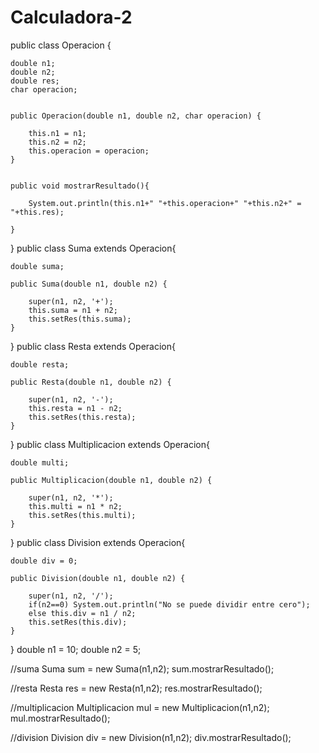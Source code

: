 # Calculadora-2
public class Operacion {
    
    double n1;
    double n2;
    double res;
    char operacion;

    
    public Operacion(double n1, double n2, char operacion) {
        
        this.n1 = n1;
        this.n2 = n2;
        this.operacion = operacion;
    }
    
        
    public void mostrarResultado(){
        
        System.out.println(this.n1+" "+this.operacion+" "+this.n2+" = "+this.res);
        
    }
}
public class Suma extends Operacion{
    
    double suma;
       
    public Suma(double n1, double n2) {
             
        super(n1, n2, '+');
        this.suma = n1 + n2;
        this.setRes(this.suma);
    }
}
public class Resta extends Operacion{
    
    double resta;
       
    public Resta(double n1, double n2) {
             
        super(n1, n2, '-');
        this.resta = n1 - n2;
        this.setRes(this.resta);
    }
}
public class Multiplicacion extends Operacion{
    
    double multi;
       
    public Multiplicacion(double n1, double n2) {
             
        super(n1, n2, '*');
        this.multi = n1 * n2;
        this.setRes(this.multi);
    }
}
public class Division extends Operacion{
    
    double div = 0;
       
    public Division(double n1, double n2) {
             
        super(n1, n2, '/');
        if(n2==0) System.out.println("No se puede dividir entre cero");
        else this.div = n1 / n2;
        this.setRes(this.div);
    }    
}
double n1 = 10;
double n2 = 5;
        
//suma
Suma sum = new Suma(n1,n2);
sum.mostrarResultado();
        
//resta
Resta res = new Resta(n1,n2);
res.mostrarResultado();
              
//multiplicacion
Multiplicacion mul = new Multiplicacion(n1,n2);
mul.mostrarResultado();
        
//division
Division div = new Division(n1,n2);
div.mostrarResultado();
